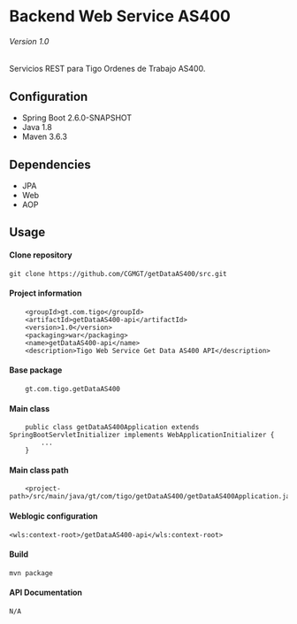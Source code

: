 # Backend Web Service AS400
###### Version 1.0

Servicios REST para Tigo Ordenes de Trabajo AS400.

## Configuration
- Spring Boot 2.6.0-SNAPSHOT
- Java 1.8 
- Maven 3.6.3

## Dependencies
- JPA
- Web
- AOP

## Usage
#### Clone repository
```
git clone https://github.com/CGMGT/getDataAS400/src.git
```
#### Project information
```
    <groupId>gt.com.tigo</groupId>
    <artifactId>getDataAS400-api</artifactId>
    <version>1.0</version>
    <packaging>war</packaging>
    <name>getDataAS400-api</name>
    <description>Tigo Web Service Get Data AS400 API</description>
```
#### Base package
```
    gt.com.tigo.getDataAS400
```
#### Main class
```
    public class getDataAS400Application extends SpringBootServletInitializer implements WebApplicationInitializer {
        ...
    }
```
#### Main class path
```
    <project-path>/src/main/java/gt/com/tigo/getDataAS400/getDataAS400Application.java
```
#### Weblogic configuration
```
<wls:context-root>/getDataAS400-api</wls:context-root>
```
#### Build
```
mvn package
```
#### API Documentation
```
N/A
```